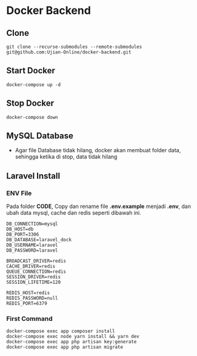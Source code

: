 # Docker Backend

## Clone

```
git clone --recurse-submodules --remote-submodules git@github.com:Ujian-Online/docker-backend.git
```

## Start Docker

```
docker-compose up -d
```

## Stop Docker

```
docker-compose down
```

## MySQL Database

- Agar file Database tidak hilang, docker akan membuat folder data, sehingga ketika di stop, data tidak hilang

## Laravel Install

### ENV File

Pada folder **CODE**, Copy dan rename file **.env.example** menjadi **.env**, dan ubah data mysql, cache dan redis seperti dibawah ini.

```
DB_CONNECTION=mysql
DB_HOST=db
DB_PORT=3306
DB_DATABASE=laravel_dock
DB_USERNAME=laravel
DB_PASSWORD=laravel

BROADCAST_DRIVER=redis
CACHE_DRIVER=redis
QUEUE_CONNECTION=redis
SESSION_DRIVER=redis
SESSION_LIFETIME=120

REDIS_HOST=redis
REDIS_PASSWORD=null
REDIS_PORT=6379
```

### First Command

```
docker-compose exec app composer install
docker-compose exec node yarn install && yarn dev
docker-compose exec app php artisan key:generate
docker-compose exec app php artisan migrate
```
